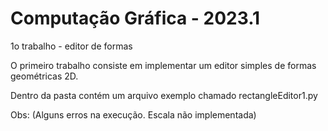 # Computação Gráfica - 2023.1
1o trabalho - editor de formas

O primeiro trabalho consiste em implementar um editor simples de formas geométricas 2D.

Dentro da pasta contém um arquivo exemplo chamado rectangleEditor1.py

Obs: (Alguns erros na execução. Escala não implementada)